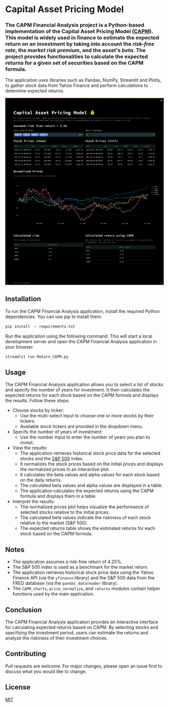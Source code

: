 # Capital Asset Pricing Model

### The CAPM Financial Analysis project is a Python-based implementation of the Capital Asset Pricing Model ([CAPM](https://www.investopedia.com/terms/c/capm.asp)). This model is widely used in finance to estimate the expected return on an investment by taking into account the *risk-free rate*, the *market risk premium*, and the asset's *beta*. The project provides functionalities to calculate the expected returns for a given set of securities based on the CAPM formula.

The application uses libraries such as Pandas, NumPy, Streamlit and Plotly, to gather stock data from Yahoo Finance and perform calculations to determine expected returns.

![report](screencapture-localhost-8501-2023-07-05-21_54_21.png)

## Installation
To run the CAPM Financial Analysis application, install the required Python dependencies. You can use pip to install them:
```bash
pip install -r requirements.txt
```

Run the application using the following command. This will start a local development server and open the CAPM Financial Analysis application in your browser.
```bash
streamlit run Return_CAPM.py
```

## Usage
The CAPM Financial Analysis application allows you to select a list of stocks and specify the number of years for investment. It then calculates the expected returns for each stock based on the CAPM formula and displays the results. Follow these steps:

* Choose stocks by ticker:
  * Use the multi-select input to choose one or more stocks by their tickers.
  * Available stock tickers are provided in the dropdown menu.
* Specify the number of years of investment:
  * Use the number input to enter the number of years you plan to invest.
* View the results:
  * The application retrieves historical stock price data for the selected stocks and the [S&P 500](https://en.wikipedia.org/wiki/S%26P_500) index.
  * It normalizes the stock prices based on the initial prices and displays the normalized prices in an interactive plot.
  * It calculates the beta values and alpha values for each stock based on the daily returns.
  * The calculated beta values and alpha values are displayed in a table.
  * The application calculates the expected returns using the CAPM formula and displays them in a table.
* Interpret the results:
  * The normalized prices plot helps visualize the performance of selected stocks relative to the initial prices.
  * The calculated beta values indicate the riskiness of each stock relative to the market (S&P 500).
  * The expected returns table shows the estimated returns for each stock based on the CAPM formula.

## Notes
* The application assumes a risk-free return of 4.25%.
* The S&P 500 index is used as a benchmark for the market return.
* The application retrieves historical stock price data using the Yahoo Finance API (via the `yfinance` library) and the S&P 500 data from the FRED database (via the `pandas_datareader` library).
* The `CAPM_charts`, `price_normalize`, and `returns` modules contain helper functions used by the main application.

## Conclusion
The CAPM Financial Analysis application provides an interactive interface for calculating expected returns based on CAPM. By selecting stocks and specifying the investment period, users can estimate the returns and analyze the riskiness of their investment choices.

## Contributing

Pull requests are welcome. For major changes, please open an issue first to discuss what you would like to change.

## License

[MIT](https://choosealicense.com/licenses/mit/)
